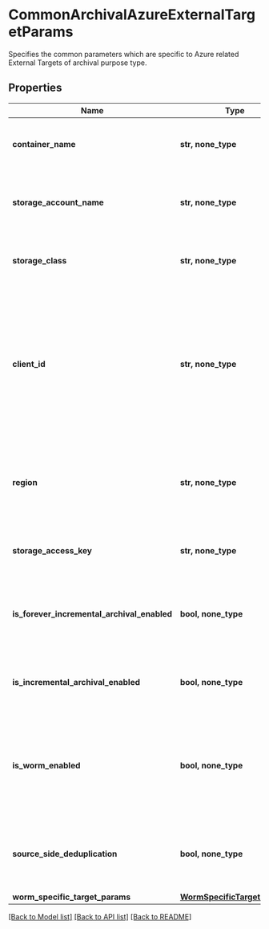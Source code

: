 # CommonArchivalAzureExternalTargetParams

Specifies the common parameters which are specific to Azure related External Targets of archival purpose type.

## Properties
Name | Type | Description | Notes
------------ | ------------- | ------------- | -------------
**container_name** | **str, none_type** | Specifies the container name of the external target. | 
**storage_account_name** | **str, none_type** | Specifies the storage account name of the external target. | 
**storage_class** | **str, none_type** | Specifies the Azure External Target storage class. | 
**client_id** | **str, none_type** | Specifies the client id of the managed identity assigned to the cluster This is used only for clusters running as Azure VMs where authentication is done using AD. | [optional] 
**region** | **str, none_type** | Specifies region of the External Target. This is only populated for FortKnox vaults. | [optional] 
**storage_access_key** | **str, none_type** | Specifies the storage access key of the external target. | [optional] 
**is_forever_incremental_archival_enabled** | **bool, none_type** | Specifies if Forever Incremental Archival setting is enabled or not. | [optional] 
**is_incremental_archival_enabled** | **bool, none_type** | Specifies if Incremental Archival setting is enabled or not. | [optional] 
**is_worm_enabled** | **bool, none_type** | Specifies whether write once read many (WORM) protection is enabled for the Azure container or not. | [optional] 
**source_side_deduplication** | **bool, none_type** | Specifies the Source Side Deduplication setting for the Azure external target | [optional] 
**worm_specific_target_params** | [**WormSpecificTargetParams**](WormSpecificTargetParams.md) |  | [optional] 

[[Back to Model list]](../README.md#documentation-for-models) [[Back to API list]](../README.md#documentation-for-api-endpoints) [[Back to README]](../README.md)


